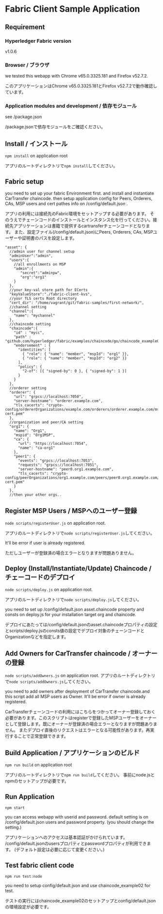 # Fabric Client Sample Application

## Requirement

### Hyperledger Fabric version
v1.0.6

### Browser / ブラウザ
we tested this webapp with Chrome v65.0.3325.181 and Firefox v52.7.2.

このアプリケーションはChrome v65.0.3325.181とFirefox v52.7.2で動作確認しています。

### Application modules and development / 依存モジュール
see /package.json

/package.jsonで依存モジュールをご確認ください。

## Install / インストール
`npm install` on application root

アプリのルートディレクトリで`npm install`してください。

## Fabric setup
you need to set up your fabric Environment first.
and install and instantiate CarTransfer chaincode.
then setup application config for Peers, Orderers, CAs, MSP users and cert pathes info on /config/default.json .

アプリの利用には接続先のFabric環境をセットアップする必要があります。
そのうえでチェーンコードのインストールとインスタンス化を行ってください。接続先アプリケーションは書籍で提供するcartransferチェーンコードとなります。
また、設定ファイル(/config/default.json)にPeers, Orderers, CAs, MSPユーザーや証明書のパスを設定します。

```
"asset": {
  //admin user for channel setup
  "adminUser":"admin",
  "users":{
    //all enrollments on MSP
    "admin":{
       "secret":"adminpw",
       "org":"org1"
    }
  },
  //your key-val store path for ECerts
  "keyValueStore":"./fabric-client-kvs",
  //your TLS certs Root directory
  "cert_dir": "/home/vagrant/git/fabric-samples/first-network/",
  //channel setting
  "channel":{
    "name": "mychannel"
  },
  //chaincode setting
  "chaincode":{
    "id" : "mycc",
    "path" : "github.com/hyperledger/fabric/examples/chaincode/go/chaincode_example02",
    "endorsement" : {
      "identities": [
        { "role": { "name": "member", "mspId": "org1" }},
        { "role": { "name": "member", "mspId": "org2" }}
      ],
      "policy": {
        "2-of": [{ "signed-by": 0 }, { "signed-by": 1 }]
      }
    }
  },
  //orderer setting
  "orderer": {
    "url": "grpcs://localhost:7050",
    "server-hostname": "orderer.example.com",
    "tls_cacerts": "crypto-config/ordererOrganizations/example.com/orderers/orderer.example.com/msp/tlscacerts/tlsca.example.com-cert.pem"
  },
  //organization and peer/CA setting
  "org1": {
    "name": "Org1",
    "mspid": "Org1MSP",
    "ca": {
      "url": "https://localhost:7054",
      "name": "ca-org1"
    },
    "peer1": {
      "events": "grpcs://localhost:7053",
      "requests": "grpcs://localhost:7051",
      "server-hostname": "peer0.org1.example.com",
      "tls_cacerts": "crypto-config/peerOrganizations/org1.example.com/peers/peer0.org1.example.com/msp/tlscacerts/tlsca.org1.example.com-cert.pem"
    }
  },
  //then your other orgs..
```

## Register MSP Users / MSPへのユーザー登録
`node scripts/registerUser.js` on application root.

アプリのルートディレクトリで`node scripts/registerUser.js`してください。

It'll be error if user is already registered.

ただしユーザーが登録済の場合エラーとなりますが問題ありません。

## Deploy (Install/Instantiate/Update) Chaincode / チェーコードのデプロイ
`node scripts/deploy.js` on application root.

アプリのルートディレクトリで`node scripts/deploy.js`してください。

you need to set up /config/default.json asset.chaincode property and consts on deploy.js for your installation target org and chaincode.

デプロイにあたっては/config/default.jsonのasset.chaincodeプロパティの設定とscripts/deploy.jsのconsts値の設定でデプロイ対象のチェーンコードとOrganizationなどを指定します。

## Add Owners for CarTransfer chaincode / オーナーの登録
`node scripts/addOwners.js` on application root.
アプリのルートディレクトリで`node scripts/addOwners.js`してください。

you need to add owners after deployment of CarTransfer chaincode.and this script add all MSP users as Owner.
It'll be error if owner is already registered.

CarTransferチェーンコードの利用にはこちらをつかってオーナー登録しておく必要があります。このスクリプトはregisterで登録したMSPユーザーをオーナーとして登録します。既にオーナーが登録済の場合エラーとなりますが問題ありません。
またデプロイ直後のリクエストはエラーとなる可能性があります。再実行することで正常登録できます。

## Build Application / アプリケーションのビルド
`npm run build` on application root

アプリのルートディレクトリで`npm run build`してください。
事前にnode.jsとnpmのセットアップが必要です。

## Run Application
`npm start`

you can access webapp with userid and password.
default setting is on /config/default.json users and password property.
(you should change the setting.)

アプリケーションへのアクセスは基本認証がかけられています。
/config/default.jsonのusersプロパティとpasswordプロパティが利用できます。
(デフォルト設定は必要に応じて変更ください。)

## Test fabric client code
`npm run test:node`

you need to setup config/default.json and use chaincode_example02 for test.

テストの実行にはchaincode_example02のセットアップとconfig/default.jsonの環境設定が必要です。
